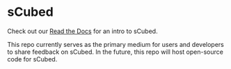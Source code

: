 # sCubed

Check out our [Read the Docs](https://scubed-docs.readthedocs.io/en/latest/index.html) for an intro to sCubed.

This repo currently serves as the primary medium for users and developers to share feedback on sCubed. In the future, this repo will host open-source code for sCubed.
